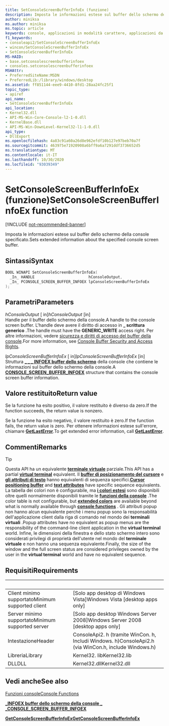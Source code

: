 ```yaml
---
title: SetConsoleScreenBufferInfoEx (funzione)
description: Imposta le informazioni estese sul buffer dello schermo della console specificato sul buffer specificato.
author: miniksa
ms.author: miniksa
ms.topic: article
keywords: console, applicazioni in modalità carattere, applicazioni da riga di comando, applicazioni di terminale, api della console
f1_keywords:
- consoleapi2/SetConsoleScreenBufferInfoEx
- wincon/SetConsoleScreenBufferInfoEx
- SetConsoleScreenBufferInfoEx
MS-HAID:
- base.setconsolescreenbufferinfoex
- consoles.setconsolescreenbufferinfoex
MSHAttr:
- PreferredSiteName:MSDN
- PreferredLib:/library/windows/desktop
ms.assetid: ff851144-eee9-4410-8fd1-28aa24fc25f1
topic_type:
- apiref
api_name:
- SetConsoleScreenBufferInfoEx
api_location:
- Kernel32.dll
- API-MS-Win-Core-Console-l2-1-0.dll
- KernelBase.dll
- API-MS-Win-DownLevel-Kernel32-l1-1-0.dll
api_type:
- DllExport
ms.openlocfilehash: 4a83c91a60a26d8e962efdf10b127e97beb70a7f
ms.sourcegitcommit: 463975e71920908a6bff9a6a7291ddf3736652d5
ms.translationtype: MT
ms.contentlocale: it-IT
ms.lasthandoff: 10/30/2020
ms.locfileid: "93039349"
---
```

# <a name="setconsolescreenbufferinfoex-function"></a><span data-ttu-id="d4947-104">SetConsoleScreenBufferInfoEx (funzione)</span><span class="sxs-lookup"><span data-stu-id="d4947-104">SetConsoleScreenBufferInfoEx function</span></span>

[!INCLUDE [not-recommended-banner](./includes/not-recommended-banner.md)]

<span data-ttu-id="d4947-105">Imposta le informazioni estese sul buffer dello schermo della console specificato.</span><span class="sxs-lookup"><span data-stu-id="d4947-105">Sets extended information about the specified console screen buffer.</span></span>

## <a name="syntax"></a><span data-ttu-id="d4947-106">Sintassi</span><span class="sxs-lookup"><span data-stu-id="d4947-106">Syntax</span></span>

```C
BOOL WINAPI SetConsoleScreenBufferInfoEx(
  _In_ HANDLE                        hConsoleOutput,
  _In_ PCONSOLE_SCREEN_BUFFER_INFOEX lpConsoleScreenBufferInfoEx
);
```

## <a name="parameters"></a><span data-ttu-id="d4947-107">Parametri</span><span class="sxs-lookup"><span data-stu-id="d4947-107">Parameters</span></span>

<span data-ttu-id="d4947-108">*hConsoleOutput* \[ in\]</span><span class="sxs-lookup"><span data-stu-id="d4947-108">*hConsoleOutput* \[in\]</span></span>  
<span data-ttu-id="d4947-109">Handle per il buffer dello schermo della console.</span><span class="sxs-lookup"><span data-stu-id="d4947-109">A handle to the console screen buffer.</span></span> <span data-ttu-id="d4947-110">L'handle deve avere il diritto di accesso in **\_ scrittura generico** .</span><span class="sxs-lookup"><span data-stu-id="d4947-110">The handle must have the **GENERIC\_WRITE** access right.</span></span> <span data-ttu-id="d4947-111">Per altre informazioni, vedere [sicurezza e diritti di accesso del buffer della console](console-buffer-security-and-access-rights.md).</span><span class="sxs-lookup"><span data-stu-id="d4947-111">For more information, see [Console Buffer Security and Access Rights](console-buffer-security-and-access-rights.md).</span></span>

<span data-ttu-id="d4947-112">*lpConsoleScreenBufferInfoEx* \[ in\]</span><span class="sxs-lookup"><span data-stu-id="d4947-112">*lpConsoleScreenBufferInfoEx* \[in\]</span></span>  
<span data-ttu-id="d4947-113">Struttura [**\_ \_ \_ INFOEX buffer dello schermo**](console-screen-buffer-infoex.md) della console che contiene le informazioni sul buffer dello schermo della console.</span><span class="sxs-lookup"><span data-stu-id="d4947-113">A [**CONSOLE\_SCREEN\_BUFFER\_INFOEX**](console-screen-buffer-infoex.md) structure that contains the console screen buffer information.</span></span>

## <a name="return-value"></a><span data-ttu-id="d4947-114">Valore restituito</span><span class="sxs-lookup"><span data-stu-id="d4947-114">Return value</span></span>

<span data-ttu-id="d4947-115">Se la funzione ha esito positivo, il valore restituito è diverso da zero.</span><span class="sxs-lookup"><span data-stu-id="d4947-115">If the function succeeds, the return value is nonzero.</span></span>

<span data-ttu-id="d4947-116">Se la funzione ha esito negativo, il valore restituito è zero.</span><span class="sxs-lookup"><span data-stu-id="d4947-116">If the function fails, the return value is zero.</span></span> <span data-ttu-id="d4947-117">Per ottenere informazioni estese sull'errore, chiamare [**GetLastError**](https://msdn.microsoft.com/library/windows/desktop/ms679360).</span><span class="sxs-lookup"><span data-stu-id="d4947-117">To get extended error information, call [**GetLastError**](https://msdn.microsoft.com/library/windows/desktop/ms679360).</span></span>

## <a name="remarks"></a><span data-ttu-id="d4947-118">Commenti</span><span class="sxs-lookup"><span data-stu-id="d4947-118">Remarks</span></span>

> [!TIP]
> <span data-ttu-id="d4947-119">Questa API ha un equivalente **[terminale virtuale](console-virtual-terminal-sequences.md)** parziale.</span><span class="sxs-lookup"><span data-stu-id="d4947-119">This API has a partial **[virtual terminal](console-virtual-terminal-sequences.md)** equivalent.</span></span> <span data-ttu-id="d4947-120">Il **[buffer di posizionamento del cursore](console-virtual-terminal-sequences.md#cursor-positioning)** e **[gli attributi di testo](console-virtual-terminal-sequences.md#text-formatting)** hanno equivalenti di sequenza specifici.</span><span class="sxs-lookup"><span data-stu-id="d4947-120">**[Cursor positioning buffer](console-virtual-terminal-sequences.md#cursor-positioning)** and **[text attributes](console-virtual-terminal-sequences.md#text-formatting)** have specific sequence equivalents.</span></span> <span data-ttu-id="d4947-121">La tabella dei colori non è configurabile, ma **[i colori estesi](console-virtual-terminal-sequences.md#extended-colors)** sono disponibili oltre quelli normalmente disponibili tramite le **[funzioni della console](console-functions.md)** .</span><span class="sxs-lookup"><span data-stu-id="d4947-121">The color table is not configurable, but **[extended colors](console-virtual-terminal-sequences.md#extended-colors)** are available beyond what is normally available through **[console functions](console-functions.md)** .</span></span> <span data-ttu-id="d4947-122">Gli attributi popup non hanno alcun equivalente perché i menu popup sono la responsabilità dell'applicazione client dalla riga di comando nel mondo dei **terminali virtuali** .</span><span class="sxs-lookup"><span data-stu-id="d4947-122">Popup attributes have no equivalent as popup menus are the responsibility of the command-line client application in the **virtual terminal** world.</span></span> <span data-ttu-id="d4947-123">Infine, le dimensioni della finestra e dello stato schermo intero sono considerati privilegi di proprietà dell'utente nel mondo del **terminale virtuale** e non hanno una sequenza equivalente.</span><span class="sxs-lookup"><span data-stu-id="d4947-123">Finally, the size of the window and the full screen status are considered privileges owned by the user in the **virtual terminal** world and have no equivalent sequence.</span></span>

## <a name="requirements"></a><span data-ttu-id="d4947-124">Requisiti</span><span class="sxs-lookup"><span data-stu-id="d4947-124">Requirements</span></span>

| &nbsp; | &nbsp; |
|-|-|
| <span data-ttu-id="d4947-125">Client minimo supportato</span><span class="sxs-lookup"><span data-stu-id="d4947-125">Minimum supported client</span></span> | <span data-ttu-id="d4947-126">\[Solo app desktop di Windows Vista\]</span><span class="sxs-lookup"><span data-stu-id="d4947-126">Windows Vista \[desktop apps only\]</span></span> |
| <span data-ttu-id="d4947-127">Server minimo supportato</span><span class="sxs-lookup"><span data-stu-id="d4947-127">Minimum supported server</span></span> | <span data-ttu-id="d4947-128">\[Solo app desktop Windows Server 2008\]</span><span class="sxs-lookup"><span data-stu-id="d4947-128">Windows Server 2008 \[desktop apps only\]</span></span> |
| <span data-ttu-id="d4947-129">Intestazione</span><span class="sxs-lookup"><span data-stu-id="d4947-129">Header</span></span> | <span data-ttu-id="d4947-130">ConsoleApi2. h (tramite WinCon. h, Includi Windows. h)</span><span class="sxs-lookup"><span data-stu-id="d4947-130">ConsoleApi2.h (via WinCon.h, include Windows.h)</span></span> |
| <span data-ttu-id="d4947-131">Libreria</span><span class="sxs-lookup"><span data-stu-id="d4947-131">Library</span></span> | <span data-ttu-id="d4947-132">Kernel32. lib</span><span class="sxs-lookup"><span data-stu-id="d4947-132">Kernel32.lib</span></span> |
| <span data-ttu-id="d4947-133">DLL</span><span class="sxs-lookup"><span data-stu-id="d4947-133">DLL</span></span> | <span data-ttu-id="d4947-134">Kernel32.dll</span><span class="sxs-lookup"><span data-stu-id="d4947-134">Kernel32.dll</span></span> |

## <a name="see-also"></a><span data-ttu-id="d4947-135">Vedi anche</span><span class="sxs-lookup"><span data-stu-id="d4947-135">See also</span></span>

[<span data-ttu-id="d4947-136">Funzioni console</span><span class="sxs-lookup"><span data-stu-id="d4947-136">Console Functions</span></span>](console-functions.md)

[<span data-ttu-id="d4947-137">**\_INFOEX buffer dello schermo della console \_ \_**</span><span class="sxs-lookup"><span data-stu-id="d4947-137">**CONSOLE\_SCREEN\_BUFFER\_INFOEX**</span></span>](console-screen-buffer-infoex.md)

[<span data-ttu-id="d4947-138">**GetConsoleScreenBufferInfoEx**</span><span class="sxs-lookup"><span data-stu-id="d4947-138">**GetConsoleScreenBufferInfoEx**</span></span>](getconsolescreenbufferinfoex.md)
